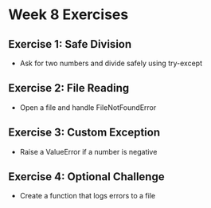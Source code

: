 # Week 8 Exercises

## Exercise 1: Safe Division
- Ask for two numbers and divide safely using try-except

## Exercise 2: File Reading
- Open a file and handle FileNotFoundError

## Exercise 3: Custom Exception
- Raise a ValueError if a number is negative

## Exercise 4: Optional Challenge
- Create a function that logs errors to a file
